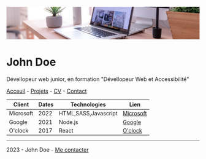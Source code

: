 ![image](https://github.com/Tom-Roche-Oclock/S01E11-Atelier-Recap/blob/main/img/desk-banner.jpg?raw=true)

# John Doe 

Dévellopeur web junior, en formation "Dévellopeur Web et Accessibilité"

[Acceuil](README.md) - [Projets](projets.md) - [CV]() - [Contact]()


Client | Dates | Technologies | Lien 
--- | --- | ---- | ---- |
Microsoft | 2022 | HTML,SASS,Javascript|[Microsoft](https://www.microsoft.com/fr-fr/)
Google | 2021 | Node.js|[Google](https://www.google.fr/)
O'clock | 2017 | React |[O'clock](https://oclock.io/)

---
2023 - John Doe - [Me contacter]()